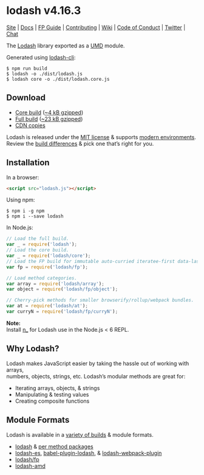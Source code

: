 # lodash v4.16.3

[Site](https://lodash.com/) |
[Docs](https://lodash.com/docs) |
[FP Guide](https://github.com/lodash/lodash/wiki/FP-Guide) |
[Contributing](https://github.com/lodash/lodash/blob/master/.github/CONTRIBUTING.md) |
[Wiki](https://github.com/lodash/lodash/wiki "Changelog, Roadmap, etc.") |
[Code of Conduct](https://jquery.org/conduct/) |
[Twitter](https://twitter.com/bestiejs) |
[Chat](https://gitter.im/lodash/lodash)

The [Lodash](https://lodash.com/) library exported as a [UMD](https://github.com/umdjs/umd) module.

Generated using [lodash-cli](https://www.npmjs.com/package/lodash-cli):
```shell
$ npm run build
$ lodash -o ./dist/lodash.js
$ lodash core -o ./dist/lodash.core.js
```

## Download

 * [Core build](https://raw.githubusercontent.com/lodash/lodash/4.16.3/dist/lodash.core.js) ([~4 kB gzipped](https://raw.githubusercontent.com/lodash/lodash/4.16.3/dist/lodash.core.min.js))
 * [Full build](https://raw.githubusercontent.com/lodash/lodash/4.16.3/dist/lodash.js) ([~23 kB gzipped](https://raw.githubusercontent.com/lodash/lodash/4.16.3/dist/lodash.min.js))
 * [CDN copies](https://www.jsdelivr.com/projects/lodash)

Lodash is released under the [MIT license](https://raw.githubusercontent.com/lodash/lodash/4.16.3/LICENSE) & supports [modern environments](#support).<br>
Review the [build differences](https://github.com/lodash/lodash/wiki/build-differences) & pick one that’s right for you.

## Installation

In a browser:
```html
<script src="lodash.js"></script>
```

Using npm:
```shell
$ npm i -g npm
$ npm i --save lodash
```

In Node.js:
```js
// Load the full build.
var _ = require('lodash');
// Load the core build.
var _ = require('lodash/core');
// Load the FP build for immutable auto-curried iteratee-first data-last methods.
var fp = require('lodash/fp');

// Load method categories.
var array = require('lodash/array');
var object = require('lodash/fp/object');

// Cherry-pick methods for smaller browserify/rollup/webpack bundles.
var at = require('lodash/at');
var curryN = require('lodash/fp/curryN');
```

**Note:**<br>
Install [n_](https://www.npmjs.com/package/n_) for Lodash use in the Node.js < 6 REPL.

## Why Lodash?

Lodash makes JavaScript easier by taking the hassle out of working with arrays,<br>
numbers, objects, strings, etc. Lodash’s modular methods are great for:

 * Iterating arrays, objects, & strings
 * Manipulating & testing values
 * Creating composite functions

## Module Formats

Lodash is available in a [variety of builds](https://lodash.com/custom-builds) & module formats.

 * [lodash](https://www.npmjs.com/package/lodash) & [per method packages](https://www.npmjs.com/browse/keyword/lodash-modularized)
 * [lodash-es](https://www.npmjs.com/package/lodash-es), [babel-plugin-lodash](https://www.npmjs.com/package/babel-plugin-lodash), & [lodash-webpack-plugin](https://www.npmjs.com/package/lodash-webpack-plugin)
 * [lodash/fp](https://github.com/lodash/lodash/tree/npm/fp)
 * [lodash-amd](https://www.npmjs.com/package/lodash-amd)

